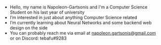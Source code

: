 - Hello, my name is Napoleon-Gartsonis and I'm a Computer Science Student on his last year of university
- I’m interested in just about anything Computer Science related
- I’m currently learning about Neural Networks and some backend web design on the side
- You can probably reach me via email at napoleon.gartsonis@gmail.com or on Discord: tebafu#9283

<!---
Napoleon-Gartsonis/Napoleon-Gartsonis is a ✨ special ✨ repository because its `README.md` (this file) appears on your GitHub profile.
You can click the Preview link to take a look at your changes.
--->
